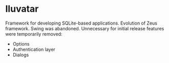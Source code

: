 # Iluvatar
Framework for developing SQLite-based applications.
Evolution of Zeus framework. Swing was abandoned.
Unnecessary for initial release features were temporarily removed:
 - Options
 - Authentication layer
 - Dialogs

